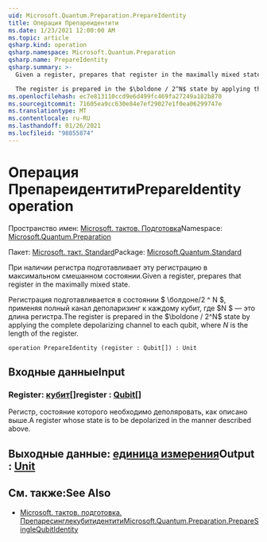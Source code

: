 ```yaml
---
uid: Microsoft.Quantum.Preparation.PrepareIdentity
title: Операция Препареидентити
ms.date: 1/23/2021 12:00:00 AM
ms.topic: article
qsharp.kind: operation
qsharp.namespace: Microsoft.Quantum.Preparation
qsharp.name: PrepareIdentity
qsharp.summary: >-
  Given a register, prepares that register in the maximally mixed state.

  The register is prepared in the $\boldone / 2^N$ state by applying the complete depolarizing channel to each qubit, where $N$ is the length of the register.
ms.openlocfilehash: ec7e813110ccd9e6d499fc469fa27249a182b870
ms.sourcegitcommit: 71605ea9cc630e84e7ef29027e1f0ea06299747e
ms.translationtype: MT
ms.contentlocale: ru-RU
ms.lasthandoff: 01/26/2021
ms.locfileid: "98855874"
---
```

# <a name="prepareidentity-operation"></a><span data-ttu-id="d4a95-102">Операция Препареидентити</span><span class="sxs-lookup"><span data-stu-id="d4a95-102">PrepareIdentity operation</span></span>

<span data-ttu-id="d4a95-103">Пространство имен: [Microsoft. тактов. Подготовка](xref:Microsoft.Quantum.Preparation)</span><span class="sxs-lookup"><span data-stu-id="d4a95-103">Namespace: [Microsoft.Quantum.Preparation](xref:Microsoft.Quantum.Preparation)</span></span>

<span data-ttu-id="d4a95-104">Пакет: [Microsoft. такт. Standard](https://nuget.org/packages/Microsoft.Quantum.Standard)</span><span class="sxs-lookup"><span data-stu-id="d4a95-104">Package: [Microsoft.Quantum.Standard](https://nuget.org/packages/Microsoft.Quantum.Standard)</span></span>


<span data-ttu-id="d4a95-105">При наличии регистра подготавливает эту регистрацию в максимальном смешанном состоянии.</span><span class="sxs-lookup"><span data-stu-id="d4a95-105">Given a register, prepares that register in the maximally mixed state.</span></span>

<span data-ttu-id="d4a95-106">Регистрация подготавливается в состоянии $ \болдоне/2 ^ N $, применяя полный канал деполаризинг к каждому кубит, где $N $ — это длина регистра.</span><span class="sxs-lookup"><span data-stu-id="d4a95-106">The register is prepared in the $\boldone / 2^N$ state by applying the complete depolarizing channel to each qubit, where $N$ is the length of the register.</span></span>

```qsharp
operation PrepareIdentity (register : Qubit[]) : Unit
```


## <a name="input"></a><span data-ttu-id="d4a95-107">Входные данные</span><span class="sxs-lookup"><span data-stu-id="d4a95-107">Input</span></span>

### <a name="register--qubit"></a><span data-ttu-id="d4a95-108">Register: [кубит](xref:microsoft.quantum.lang-ref.qubit)[]</span><span class="sxs-lookup"><span data-stu-id="d4a95-108">register : [Qubit](xref:microsoft.quantum.lang-ref.qubit)[]</span></span>

<span data-ttu-id="d4a95-109">Регистр, состояние которого необходимо деполяровать, как описано выше.</span><span class="sxs-lookup"><span data-stu-id="d4a95-109">A register whose state is to be depolarized in the manner described above.</span></span>



## <a name="output--unit"></a><span data-ttu-id="d4a95-110">Выходные данные: [единица измерения](xref:microsoft.quantum.lang-ref.unit)</span><span class="sxs-lookup"><span data-stu-id="d4a95-110">Output : [Unit](xref:microsoft.quantum.lang-ref.unit)</span></span>



## <a name="see-also"></a><span data-ttu-id="d4a95-111">См. также:</span><span class="sxs-lookup"><span data-stu-id="d4a95-111">See Also</span></span>

- [<span data-ttu-id="d4a95-112">Microsoft. тактов. подготовка. Препаресинглекубитидентити</span><span class="sxs-lookup"><span data-stu-id="d4a95-112">Microsoft.Quantum.Preparation.PrepareSingleQubitIdentity</span></span>](xref:Microsoft.Quantum.Preparation.PrepareSingleQubitIdentity)